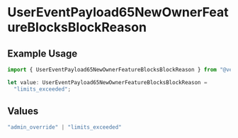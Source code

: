 # UserEventPayload65NewOwnerFeatureBlocksBlockReason

## Example Usage

```typescript
import { UserEventPayload65NewOwnerFeatureBlocksBlockReason } from "@vercel/sdk/models/userevent.js";

let value: UserEventPayload65NewOwnerFeatureBlocksBlockReason =
  "limits_exceeded";
```

## Values

```typescript
"admin_override" | "limits_exceeded"
```
